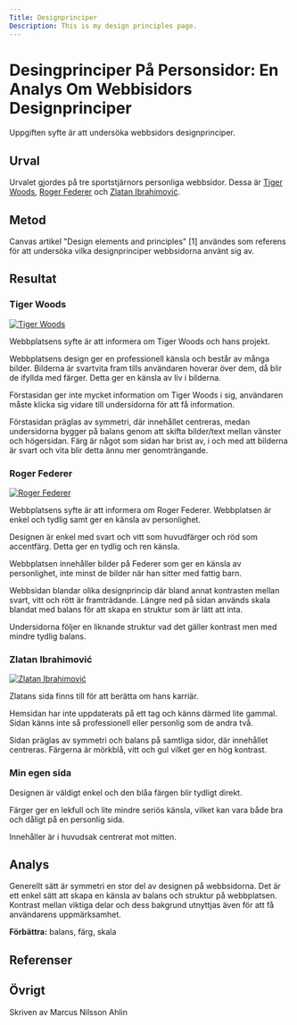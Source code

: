 ```yaml
---
Title: Designprinciper
Description: This is my design principles page.
---
```


Desingprinciper På Personsidor: En Analys Om Webbisidors Designprinciper 
=======================

Uppgiften syfte är att undersöka webbsidors designprinciper.

Urval
-----------------------

Urvalet gjordes på tre sportstjärnors personliga webbsidor. Dessa är [Tiger Woods](https://tigerwoods.com), [Roger Federer](https://rogerfederer.com) och [Zlatan Ibrahimović](https://zlatanibrahimovic.com).


Metod
-----------------------

Canvas artikel "Design elements and principles" [1] användes som referens för att undersöka vilka designprinciper webbsidorna använt sig av. 


Resultat
-----------------------

### Tiger Woods

<div class="two-col">
<a href=" %base_url%/image/tiger_woods.png" target="_blank">
<picture>
    <source media="(min-width: 668px)" srcset="%base_url%/image/tiger_woods.png?h=500&save-as=jpg">
    <img src="%base_url%/image/tiger_woods.png?h=1400&save-as=jpg" alt="Tiger Woods">
</picture>
</a>
<div>
    <p>
    Webbplatsens syfte är att informera om Tiger Woods och hans projekt.  
    </p>
    <p>
    Webbplatsens design ger en professionell känsla och består av många bilder. Bilderna är svartvita fram tills användaren hoverar över dem, då blir de ifyllda med färger. Detta ger en känsla av liv i bilderna.  
    </p>
    <p>
    Förstasidan ger inte mycket information om Tiger Woods i sig, användaren måste klicka sig vidare till undersidorna för att få information. 
    </p>
    <p>
    Förstasidan präglas av symmetri, där innehållet centreras, medan undersidorna bygger på balans genom att skifta bilder/text mellan vänster och högersidan. Färg är något som sidan har brist av, i och med att bilderna är svart och vita blir detta ännu mer genomträngande. 
    </p>
</div>
</div>


### Roger Federer

<div class="two-col">
<a href=" %base_url%/image/roger_federer.png" target="_blank">
<picture>
    <source media="(min-width: 668px)" srcset="%base_url%/image/roger_federer.png?h=500&save-as=jpg">
    <img src="%base_url%/image/roger_federer.png?h=1400&save-as=jpg" alt="Roger Federer">
</picture>
</a>
<div>
    <p>
    Webbplatsens syfte är att informera om Roger Federer. Webbplatsen är enkel och tydlig samt ger en känsla av personlighet. 
    </p>
    <p>
    Designen är enkel med svart och vitt som huvudfärger och röd som accentfärg. Detta ger en tydlig och ren känsla. 
    </p>
    <p>
    Webbplatsen innehåller bilder på Federer som ger en känsla av personlighet, inte minst de bilder när han sitter med fattig barn.
    </p>
    <p>
    Webbsidan blandar olika designprincip där bland annat kontrasten mellan svart, vitt och rött är framträdande. Längre ned på sidan används skala blandat med balans för att skapa en struktur som är lätt att inta.     
    </p>
    <p>
    Undersidorna följer en liknande struktur vad det gäller kontrast men med mindre tydlig balans.
    </p>
</div>
</div>

### Zlatan Ibrahimović

<div class="two-col">
<a href=" %base_url%/image/zlatan.png" target="_blank">
<picture>
    <source media="(min-width: 668px)" srcset="%base_url%/image/zlatan.png?h=500&save-as=jpg">
    <img src="%base_url%/image/zlatan.png?h=1400&save-as=jpg" alt="Zlatan Ibrahimović">
</picture>
</a>
<div>
    <p>
    Zlatans sida finns till för att berätta om hans karriär.
    </p>
    <p>
        Hemsidan har inte uppdaterats på ett tag och känns därmed lite gammal. Sidan känns inte så professionell eller personlig som de andra två.
    </p>
    <p>
    Sidan präglas av symmetri och balans på samtliga sidor, där innehållet centreras. Färgerna är mörkblå, vitt och gul vilket ger en hög kontrast. 
    </p>
</div>
</div>

### Min egen sida

<div>
    <p>
    Designen är väldigt enkel och den blåa färgen blir tydligt direkt.
    </p>
    <p>
        Färger ger en lekfull och lite mindre seriös känsla, vilket kan vara både bra och dåligt på en personlig sida. 
    </p>
    <p>
     Innehåller är i huvudsak centrerat mot mitten.
    </p>
</div>

Analys
-----------------------

Generellt sätt är symmetri en stor del av designen på webbsidorna. Det är ett enkel sätt att skapa en känsla av balans och struktur på webbplatsen. 
Kontrast mellan viktiga delar och dess bakgrund utnyttjas även för att få användarens uppmärksamhet. 

**Förbättra:** balans, färg, skala 

Referenser
-----------------------


Övrigt
-----------------------

Skriven av Marcus Nilsson Ahlin